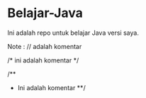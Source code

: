 # Belajar-Java
Ini adalah repo untuk belajar Java versi saya.

Note :
// adalah komentar

/*
 ini adalah komentar
*/

/**
* Ini adalah komentar
**/
